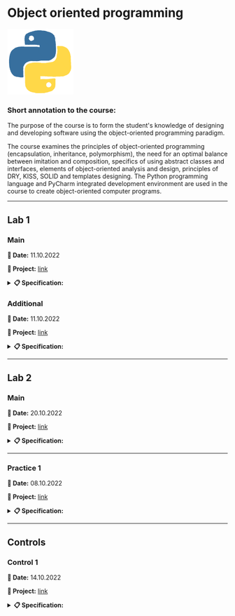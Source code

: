 # **Object oriented programming**

<img src="img/python.gif&ct=s" height="150" alt="Python">

### **Short annotation to the course:**

The purpose of the course is to form the student's knowledge of designing and developing software using the object-oriented programming paradigm.

The course examines the principles of object-oriented programming (encapsulation, inheritance, polymorphism), the need for an optimal balance between imitation and
composition, specifics of using abstract classes and interfaces, elements of object-oriented analysis and design, principles of DRY, KISS, SOLID and templates
designing. The Python programming language and PyCharm integrated development environment are used in the course to create object-oriented computer programs.

---

## **Lab 1**

### **Main**

**📅 Date:** 11.10.2022

**📁 Project:** [link](main-01/main.py)

<details>
<summary><b>📋 Specification:</b></summary>

1. Create a rational class to perform arithmetic operations with rational numbers. Use the \_\_init\_\_() default method for the initialization of attributes of the class - numerator and denominator. The rational number in memory should be stored in a shortened form, for example, a fraction of 2/4 should be stored as 1 in the numerator and 2 in the denominator. Provide the possibility of eliminating rational numbers in A/B format, where a is the numerator, b is the denominator and in floating coma format.

   To demonstrate the Rational Class functionality, create a console application.

2. Create Rectangle class. To initialize attributes-donated classes-the length and width of the rectangle-use the method \_\_init\_\_() with the default arguments. Provide the possibility of determining the perimeter and the area of ​​the rectangle. Access to attributes should be controlled (the length and width of the rectangle should be limited to 100 cm). To demonstrate rectangle functionality, create a console application.

</details>

### **Additional**

**📅 Date:** 11.10.2022

**📁 Project:** [link](additional-01/main.py)

<details>
<summary><b>📋 Specification:</b></summary>

| Attributes 1 and 2             | Method_1 attributes processing     | Method_2 attributes processing                                                           |
| ------------------------------ | ---------------------------------- | ---------------------------------------------------------------------------------------- |
| Book price and number of pages | Increase the number of pages by 10 | Reduce the book price 2 times if its number of pages (after increasing) is more than 200 |

</details>

---

## **Lab 2**

### **Main**

**📅 Date:** 20.10.2022

**📁 Project:** [link](main-02/main.py)

<details>
<summary><b>📋 Specification:</b></summary>

1.  RPG-game enables the player to choose the race of the hero: Argonianin, Bretonets, Altmer, Nord, Danmer, Kadjit. In addition to choosing a race, the user has the ability to adjust the appearance of the selected hero: gender, skin color, body weight, tattoos, hair color (if it exists). Write the program to display all the characteristics of the created hero.
2.  Create a Python program to display the active status of the IT project. Each project has its own unique number, which is generated at the stage of the project. The company offers three types of project implementation: standard project, 10 days project and investors project. The project for 10 days has a mark of 60% of the total cost of the project, and the "project for investors" provides a 20% discount for the customer, if it is an investor of the company. Provided that the time is discussed, the company carries losses - 5% of the cost of the project for each overdue week.

    The program must provide the user with the following functionality:

    - display of projects by numbers;

    - reflection of the type of project implementation and its cost at present;

    - all project information should be stored without losing data when leaving the program.

</details>

---

### **Practice 1**

**📅 Date:** 08.10.2022

**📁 Project:** [link](practice-01/main.py)

<details>
<summary><b>📋 Specification:</b></summary>

1.  Create a class that performs statistical processing of a text file - counting characters, words, sentences, etc. Determine the required attributes-data and attributes-methods in class for working with the text file.

2.  Write a program for selling tickets to IT-events. Each ticket has a unique number and a price. There are four types of tickets: regular ticket, advance ticket (purchased 60 or more days before the event), late ticket (purchased fewer than 10 days before the event) and student ticket.

    Additional information:
    _ advance ticket - discount 40% of the regular ticket price;
    _ student ticket - discount 50% of the regular ticket price; \* late ticket - additional 10% to the regular ticket price.

    All tickets must have the following properties:

    - the ability to construct a ticket by number;
    - the ability to ask for a ticket’s price;
    - the ability to print a ticket as a String.

</details>

---

## **Controls**

### **Control 1**

**📅 Date:** 14.10.2022

**📁 Project:** [link](control-01/main.py)

<details>
<summary><b>📋 Specification:</b></summary>

1. Develop a class with weather data: date, average temperature, atmospheric pressure, precipitation. Determine the designers, methods/properties of installation and reading of data field values. Determine the days with the highest pressure drop.

2. Create a date of date with fields in closed frequent: day (1-31), month (1-12), year (integer). The class has a designer, methods of setting a day, month and year, methods of obtaining values ​​of day, month and year, as well as two methods of output by templates: "February 12, 2020" and "12.02.2020". Methods for installing class fields should check the correctness of the set parameters.

</details>
